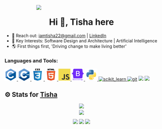 <!-- ![GitHub-2019-Hero-Lrg-1280x668](https://user-images.githubusercontent.com/78808336/138592749-42e2dbdf-4a75-43f3-841c-4ce312d2b5d8.jpg) -->

<img align="right" width=400 src="https://cdn.dribbble.com/users/2646423/screenshots/5507196/computer.gif">

<h1 align="center">Hi 👋, Tisha here</h1>

- 🔗 Reach out: iamtisha22@gmail.com | <a href="https://linkedin.com/in/tisha-jhabak-91a2a7206" target="blank"> LinkedIn <a>
- 🔭 Key Interests: Software Design and Architecture | Artificial Intelligence 
- 🌎 First things first, 'Driving change to make living better'


<!-- <h3 align="left">Connect with me:</h3>
<p align="left">
<a href="https://linkedin.com/in/tisha-jhabak-91a2a7206" target="blank"><img align="center" src="https://raw.githubusercontent.com/rahuldkjain/github-profile-readme-generator/master/src/images/icons/Social/linked-in-alt.svg" alt="tisha-jhabak-91a2a7206" height="30" width="40" /></a>
</p> -->

<h3 align="left">Languages and Tools:</h3>
<p align="left"> <a href="https://www.cprogramming.com/" target="_blank"> <img src="https://raw.githubusercontent.com/devicons/devicon/master/icons/c/c-original.svg" alt="c" width="40" height="40"/> </a> <a href="https://www.w3schools.com/cpp/" target="_blank"> <img src="https://raw.githubusercontent.com/devicons/devicon/master/icons/cplusplus/cplusplus-original.svg" alt="cplusplus" width="40" height="40"/> </a> <a href="https://www.w3schools.com/css/" target="_blank"> <img src="https://raw.githubusercontent.com/devicons/devicon/master/icons/css3/css3-original-wordmark.svg" alt="css3" width="40" height="40"/> </a> <a href="https://www.w3.org/html/" target="_blank"> <img src="https://raw.githubusercontent.com/devicons/devicon/master/icons/html5/html5-original-wordmark.svg" alt="html5" width="40" height="40"/> </a> <a href="https://developer.mozilla.org/en-US/docs/Web/JavaScript" target="_blank"> <img src="https://raw.githubusercontent.com/devicons/devicon/master/icons/javascript/javascript-original.svg" alt="javascript" width="40" height="40"/> </a> <a href="https://getbootstrap.com" target="_blank"> <img src="https://raw.githubusercontent.com/devicons/devicon/master/icons/bootstrap/bootstrap-plain-wordmark.svg" alt="bootstrap" width="40" height="40"/> </a> <a href="https://www.python.org" target="_blank"> <img src="https://raw.githubusercontent.com/devicons/devicon/master/icons/python/python-original.svg" alt="python" width="40" height="40"/> </a> <a href="https://scikit-learn.org/" target="_blank"> <img src="https://upload.wikimedia.org/wikipedia/commons/0/05/Scikit_learn_logo_small.svg" alt="scikit_learn" width="40" height="40"/> <a href="https://git-scm.com/" target="_blank"> <img src="https://www.vectorlogo.zone/logos/git-scm/git-scm-icon.svg" alt="git" width="40" height="40"/></a> <a target="_blank"><img width="40px" src="https://upload.wikimedia.org/wikipedia/commons/thumb/9/9a/Visual_Studio_Code_1.35_icon.svg/768px-Visual_Studio_Code_1.35_icon.svg.png"/></a> <a target="_blank"><img width="40px" src="https://seeklogo.com/images/J/jupyter-logo-A91705F539-seeklogo.com.png"/></a>
 </p>

 ## ⚙ Stats for <a href="https://linkedin.com/in/tisha-jhabak-91a2a7206" target="blank">Tisha </a>
<p align="center">
<!--   <img src="https://activity-graph.herokuapp.com/graph?username=TishaJhabak1014&theme=react-dark&hide_border=true" width="100%"/> -->
  <img src="https://github-readme-stats.vercel.app/api?username=TishaJhabak1014&show_icons=true&theme=tokyonight">
  <br>
  <a href="https://github.com/TishaJhabak1014/github-readme-streak-stats">
    <img align='center' src="https://github-readme-streak-stats.herokuapp.com/?user=TishaJhabak1014&theme=blue-green"></a>
</p>
<!-- <img align='center' src="https://visitor-badge.glitch.me/badge?page_id=TishaJhabak1014.visitor-badge"> -->
<!-- ![Tisha's GitHub stats](https://github-readme-stats.vercel.app/api?username=TishaJhabak1014&show_icons=true&theme=radical)  -->
  
<!-- [![Tisha's top languages](https://github-readme-stats.vercel.app/api/top-langs/?username=TishaJhabak1014&theme=blue-green)](https://github.com/TishaJhabak1014/github-readme-stats) -->

<!-- [![TishaJhabak's's github streak](https://github-readme-streak-stats.herokuapp.com/?user=TishaJhabak1014&theme=blue-green)](https://github.com/TishaJhabak1014/github-readme-streak-stats) -->
<p align="center">
  <a href="https://github.com/" alt="">
      <img src="https://img.shields.io/badge/--181717?logo=github&logoColor=ffffff" /></a>
  <a href="https://github.com/ellerbrock/open-source-badges/" alt="">
      <img src="https://badges.frapsoft.com/os/v2/open-source.png?v=103)" /></a>
  <a href="http://git-scm.com/" alt="Sponsors on Open Collective">
      <img src="https://img.shields.io/badge/--F05032?logo=git&logoColor=ffffff" /></a>
</p>
